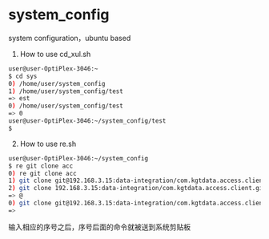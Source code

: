 # system_config
system configuration，ubuntu based



1. How to use cd_xul.sh

```sh
user@user-OptiPlex-3046:~
$ cd sys
0) /home/user/system_config
1) /home/user/system_config/test
=> est
0) /home/user/system_config/test
=> 0
user@user-OptiPlex-3046:~/system_config/test
$ 
```



2. How to use re.sh

```sh
user@user-OptiPlex-3046:~/system_config
$ re git clone acc
0) re git clone acc
1) git clone git@192.168.3.15:data-integration/com.kgtdata.access.client.git
2) git clone 192.168.3.15:data-integration/com.kgtdata.access.client.git
=> @
0) git clone git@192.168.3.15:data-integration/com.kgtdata.access.client.git
=> 
```

输入相应的序号之后，序号后面的命令就被送到系统剪贴板